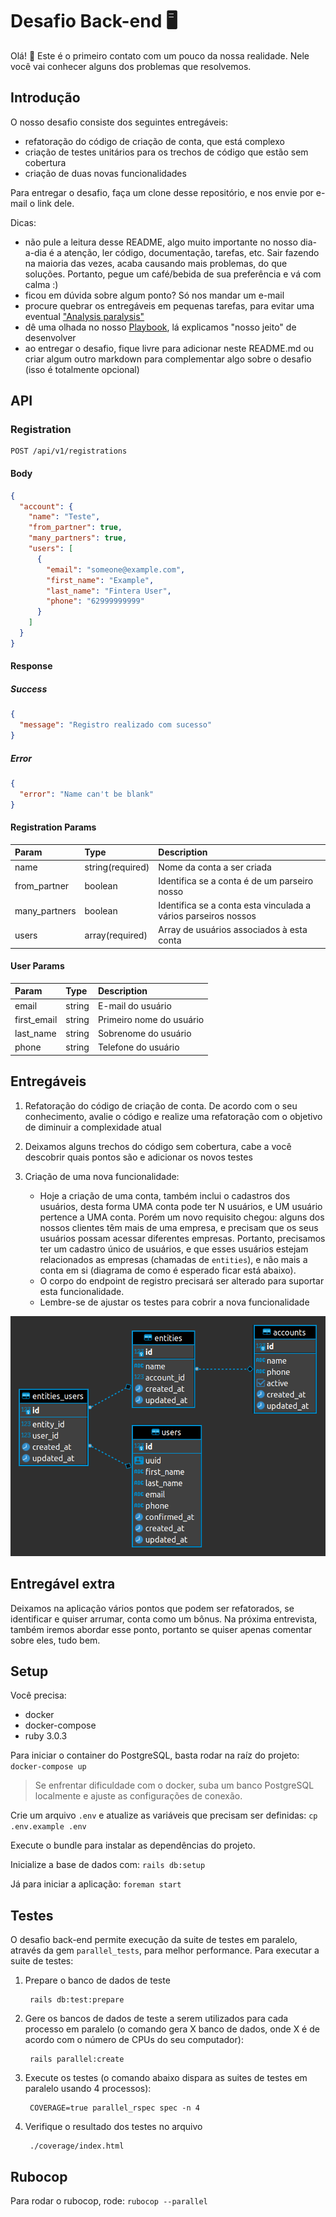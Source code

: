 # Desafio Back-end :desktop_computer:

Olá! :wave: Este é o primeiro contato com um pouco da nossa realidade. Nele você vai conhecer alguns dos problemas que resolvemos.

## Introdução

O nosso desafio consiste dos seguintes entregáveis:

* refatoração do código de criação de conta, que está complexo
* criação de testes unitários para os trechos de código que estão sem cobertura
* criação de duas novas funcionalidades

Para entregar o desafio, faça um clone desse repositório, e nos envie por e-mail o link dele.

Dicas:

* não pule a leitura desse README, algo muito importante no nosso dia-a-dia é a atenção, ler código, documentação, tarefas, etc. Sair fazendo na maioria das vezes, acaba causando mais problemas, do que soluções. Portanto, pegue um café/bebida de sua preferência e vá com calma :)
* ficou em dúvida sobre algum ponto? Só nos mandar um e-mail
* procure quebrar os entregáveis em pequenas tarefas, para evitar uma eventual ["Analysis paralysis"](https://en.wikipedia.org/wiki/Analysis_paralysis)
* dê uma olhada no nosso [Playbook](https://github.com/Myfc-github/playbook), lá explicamos "nosso jeito" de desenvolver
* ao entregar o desafio, fique livre para adicionar neste README.md ou criar algum outro markdown para complementar algo sobre o desafio (isso é totalmente opcional)

## API
### Registration

```http
POST /api/v1/registrations
```

#### Body
```json
{ 
  "account": {
    "name": "Teste",
    "from_partner": true,
    "many_partners": true,
    "users": [
      {
        "email": "someone@example.com",
        "first_name": "Example",
        "last_name": "Fintera User",
        "phone": "62999999999"
      }
    ]
  }
}
```

#### Response
##### Success
```json
{
  "message": "Registro realizado com sucesso"
}
```
##### Error
```json
{
  "error": "Name can't be blank"
}
```

#### Registration Params
| Param | Type | Description |
| :--- | :--- | :--- |
| name | string(required) | Nome da conta a ser criada |
| from_partner | boolean | Identifica se a conta é de um parseiro nosso |
| many_partners | boolean | Identifica se a conta esta vinculada a vários parseiros nossos |
| users | array(required) | Array de usuários associados à esta conta |

#### User Params
| Param | Type | Description |
| :--- | :--- | :--- |
| email | string | E-mail do usuário |
| first_email | string | Primeiro nome do usuário |
| last_name | string | Sobrenome do usuário |
| phone | string | Telefone do usuário |

## Entregáveis

1. Refatoração do código de criação de conta. De acordo com o seu conhecimento, avalie o código e realize uma refatoração com o objetivo de diminuir a complexidade atual
2. Deixamos alguns trechos do código sem cobertura, cabe a você descobrir quais pontos são e adicionar os novos testes
3. Criação de uma nova funcionalidade:

    - Hoje a criação de uma conta, também inclui o cadastros dos usuários, desta forma UMA conta pode ter N usuários, e UM usuário pertence a UMA conta. Porém um novo requisito chegou: alguns dos nossos clientes têm mais de uma empresa, e precisam que os seus usuários possam acessar diferentes empresas. Portanto, precisamos ter um cadastro único de usuários, e que esses usuários estejam relacionados as empresas (chamadas de `entities`), e não mais a conta em si (diagrama de como é esperado ficar está abaixo).
    - O corpo do endpoint de registro precisará ser alterado para suportar esta funcionalidade.
    - Lembre-se de ajustar os testes para cobrir a nova funcionalidade

![Diagrama do banco](docs/assets/diagram.png)

## Entregável extra

Deixamos na aplicação vários pontos que podem ser refatorados, se identificar e quiser arrumar, conta como um bônus. Na próxima entrevista, também iremos abordar esse ponto, portanto se quiser apenas comentar sobre eles, tudo bem.

## Setup

Você precisa:
 * docker
 * docker-compose
 * ruby 3.0.3

Para iniciar o container do PostgreSQL, basta rodar na raíz do projeto: `docker-compose up`

> Se enfrentar dificuldade com o docker, suba um banco PostgreSQL localmente e ajuste as configurações de conexão.

Crie um arquivo `.env` e atualize as variáveis que precisam ser definidas: `cp .env.example .env`

Execute o bundle para instalar as dependências do projeto.

Inicialize a base de dados com:
```rails db:setup```

Já para iniciar a aplicação: `foreman start`

## Testes

O desafio back-end permite execução da suite de testes em paralelo, através da gem `parallel_tests`, para melhor performance. Para executar a suite de testes:

1. Prepare o banco de dados de teste

        rails db:test:prepare

2. Gere os bancos de dados de teste a serem utilizados para cada processo em paralelo (o comando gera X banco de dados, onde X é de acordo com o número de CPUs do seu computador):

        rails parallel:create

3. Execute os testes (o comando abaixo dispara as suites de testes em paralelo usando 4 processos):

        COVERAGE=true parallel_rspec spec -n 4

4. Verifique o resultado dos testes no arquivo

        ./coverage/index.html

## Rubocop

Para rodar o rubocop, rode: `rubocop --parallel`
